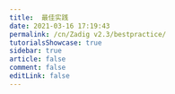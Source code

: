 ```yaml
---
title:  最佳实践
date: 2021-03-16 17:19:43
permalink: /cn/Zadig v2.3/bestpractice/
tutorialsShowcase: true
sidebar: true
article: false 
comment: false
editLink: false
---
```


